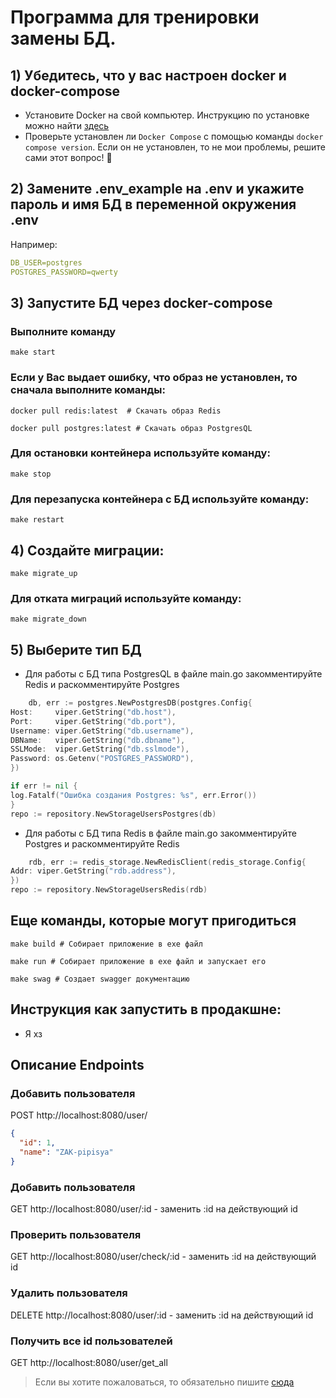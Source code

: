 # Программа для тренировки замены БД.

## 1) Убедитесь, что у вас настроен docker и docker-compose

- Установите Docker на свой компьютер. Инструкцию по установке можно найти [здесь](https://www.docker.com/)
- Проверьте установлен ли `Docker Compose` с помощью команды  `docker compose version`. Если он не установлен, то не
  мои проблемы, решите сами этот вопрос! :thinking:

## 2) Замените .env_example на .env и укажите пароль и имя БД в переменной окружения .env

Например:

```yml
DB_USER=postgres
POSTGRES_PASSWORD=qwerty
```

## 3) Запустите БД через docker-compose
### Выполните команду
```shell
make start 
```

### Если у Вас выдает ошибку, что образ не установлен, то сначала выполните команды:

```shell
docker pull redis:latest  # Скачать образ Redis
```

```shell
docker pull postgres:latest # Скачать образ PostgresQL
```

### Для остановки контейнера используйте команду:

```shell
make stop 
```

### Для перезапуска контейнера с БД используйте команду:

```shell
make restart 
```

## 4) Создайте миграции:

```shell
make migrate_up 
```

### Для отката миграций используйте команду:

```shell
make migrate_down 
```

## 5) Выберите тип БД

- Для работы с БД типа PostgresQL в файле main.go закомментируйте Redis и раскомментируйте Postgres

```Go
    db, err := postgres.NewPostgresDB(postgres.Config{
Host:     viper.GetString("db.host"),
Port:     viper.GetString("db.port"),
Username: viper.GetString("db.username"),
DBName:   viper.GetString("db.dbname"),
SSLMode:  viper.GetString("db.sslmode"),
Password: os.Getenv("POSTGRES_PASSWORD"),
})

if err != nil {
log.Fatalf("Ошибка создания Postgres: %s", err.Error())
}
repo := repository.NewStorageUsersPostgres(db)
```

- Для работы с БД типа Redis в файле main.go закомментируйте Postgres и раскомментируйте Redis

```Go
    rdb, err := redis_storage.NewRedisClient(redis_storage.Config{
Addr: viper.GetString("rdb.address"),
})
repo := repository.NewStorageUsersRedis(rdb)
```

## Еще команды, которые могут пригодиться


```shell
make build # Собирает приложение в exe файл
```

```shell
make run # Собирает приложение в exe файл и запускает его
```

```shell
make swag # Создает swagger документацию
```
## Инструкция как запустить в продакшне:

- Я хз

## Описание Endpoints

### Добавить пользователя

POST http://localhost:8080/user/

```json
{
  "id": 1,
  "name": "ZAK-pipisya"
}
```

### Добавить пользователя

GET http://localhost:8080/user/:id - заменить :id на действующий id

### Проверить пользователя

GET http://localhost:8080/user/check/:id - заменить :id на действующий id

### Удалить пользователя

DELETE http://localhost:8080/user/:id - заменить :id на действующий id

### Получить все id пользователей

GET http://localhost:8080/user/get_all

> Если вы хотите пожаловаться, то обязательно пишите [сюда](https://t.me/zak47) 